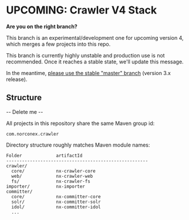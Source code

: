 # UPCOMING: Crawler V4 Stack

**Are you on the right branch?**

This branch is an experimental/development one for upcoming version 4, 
which merges a few projects into this repo.

This branch is currently highly unstable and production use is not 
recommended.  Once it reaches a stable state, we'll update this message.  

In the meantime, [please use the stable "master" branch](https://github.com/Norconex/collector-http/tree/master) 
(version 3.x release).

## Structure

-- Delete me --

All projects in this repository share the same Maven group id:

    com.norconex.crawler

Directory structure roughly matches Maven module names:

```
Folder             artifactId
------------------------------------------------------
crawler/
  core/            nx-crawler-core
  web/             nx-crawler-web
  fs/              nx-crawler-fs
importer/          nx-importer
committer/
  core/            nx-committer-core
  solr/            nx-committer-solr
  idol/            nx-committer-idol
  ...
  
  
```
